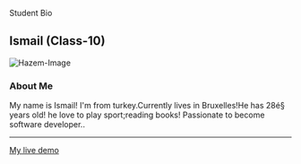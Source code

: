 Student Bio

## Ismail (Class-10)

![Hazem-Image](https://avatars3.githubusercontent.com/u/62258412?s=400&u=83c0cb8c97b32e36e2756d84c11fd4b777498527&v=4)

### About Me

My name is Ismail! I'm from turkey.Currently lives in Bruxelles!He has 28é§ years old! he love to play sport;reading books! Passionate to become software developer..







---
[My live demo](https://ismailtugan.github.io/)
